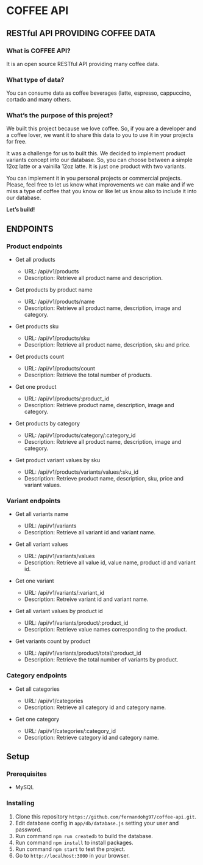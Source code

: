 # **COFFEE API**

## RESTful API PROVIDING COFFEE DATA

### **What is COFFEE API?**
It is an open source RESTful API providing many coffee data.

### **What type of data?**
You can consume data as coffee beverages (latte, espresso, cappuccino, cortado and many others.

### **What’s the purpose of this project?**
We built this project because we love coffee. So, if you are a developer and a coffee lover, we want it to share this data to you to use it in your projects for free.

It was a challenge for us to built this. We decided to implement product variants concept into our database. So, you can choose between a simple 12oz latte or a vainilla 12oz latte. It is just one product with two variants.

You can implement it in you personal projects or commercial projects. Please, feel free to let us know what improvements we can make and if we miss a type of coffee that you know or like let us know also to include it into our database.

**Let’s build!**


## ENDPOINTS
### **Product endpoints**

- Get all products

    - URL: /api/v1/products
    - Description: Retrieve all product name and description.

<!-- - Get admin products

    - URL: /api/products/admin
    - Description: Retrieve all product id, product name, sku, description and image.
-->
- Get products by product name

    - URL: /api/v1/products/name
    - Description: Retrieve all product name, description, image and category.

- Get products sku

    - URL: /api/v1/products/sku
    - Description: Retrieve all product name, description, sku and price.

- Get products count

    - URL: /api/v1/products/count
    - Description: Retrieve the total number of products.

- Get one product

    - URL: /api/v1/products/:product_id
    - Description: Retrieve product name, description, image and category.

- Get products by category

    - URL: /api/v1/products/category/:category_id
    - Description: Retrieve all product name, description, image and category.

- Get product variant values by sku

    - URL: /api/v1/products/variants/values/:sku_id
    - Description: Retrieve product name, description, sku, price and variant values.

### **Variant endpoints**

- Get all variants name

    - URL: /api/v1/variants
    - Description: Retrieve all variant id and variant name.

- Get all variant values

    - URL: /api/v1/variants/values
    - Description: Retrieve all value id, value name, product id and variant id.

- Get one variant

    - URL: /api/v1/variants/:variant_id
    - Description: Retreive variant id and variant name.

- Get all variant values by product id

    - URL: /api/v1/variants/product/:product_id
    - Description: Retrieve value names corresponding to the product.

- Get variants count by product

    - URL: /api/v1/variants/product/total/:product_id
    - Description: Retrieve the total number of variants by product.

### **Category endpoints**

- Get all categories

    - URL: /api/v1/categories
    - Description: Retrieve all category id and category name.

- Get one category

    - URL: /api/v1/categories/:category_id
    - Description: Retrieve category id and category name.


## Setup

### Prerequisites

- MySQL

### **Installing**

1. Clone this repository `https://github.com/fernandohg97/coffee-api.git`.
2. Edit database config in `app/db/database.js` setting your user and password.
3. Run command `npm run createdb` to build the database.
4. Run command `npm install` to install packages.
5. Run command `npm start` to test the project.
6. Go to `http://localhost:3000` in your browser.
